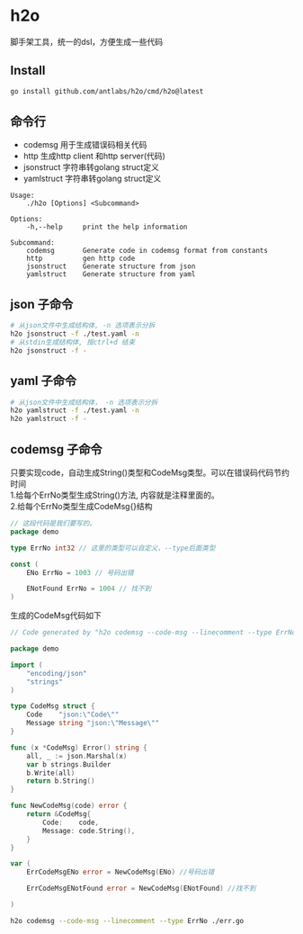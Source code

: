 # h2o
脚手架工具，统一的dsl，方便生成一些代码

## Install
```bash
go install github.com/antlabs/h2o/cmd/h2o@latest
```
## 命令行
* codemsg 用于生成错误码相关代码
* http 生成http client 和http server(代码)
* jsonstruct 字符串转golang struct定义
* yamlstruct 字符串转golang struct定义

```
Usage:
    ./h2o [Options] <Subcommand>

Options:
    -h,--help     print the help information

Subcommand:
    codemsg       Generate code in codemsg format from constants
    http          gen http code
    jsonstruct    Generate structure from json
    yamlstruct    Generate structure from yaml

```
## json 子命令
```bash
# 从json文件中生成结构体, -n 选项表示分拆
h2o jsonstruct -f ./test.yaml -n
# 从stdin生成结构体, 按ctrl+d 结束
h2o jsonstruct -f -
```
## yaml 子命令
```bash
# 从json文件中生成结构体， -n 选项表示分拆
h2o yamlstruct -f ./test.yaml -n
h2o yamlstruct -f -
```
## codemsg 子命令
只要实现code，自动生成String()类型和CodeMsg类型。可以在错误码代码节约时间  
1.给每个ErrNo类型生成String()方法, 内容就是注释里面的。  
2.给每个ErrNo类型生成CodeMsg{}结构
```go
// 这段代码是我们要写的。
package demo

type ErrNo int32 // 这里的类型可以自定义，--type后面类型

const (
	ENo ErrNo = 1003 // 号码出错

	ENotFound ErrNo = 1004 // 找不到
)

```

生成的CodeMsg代码如下
```go
// Code generated by "h2o codemsg --code-msg --linecomment --type ErrNo ./err.go"; DO NOT EDIT."

package demo

import (
	"encoding/json"
	"strings"
)

type CodeMsg struct {
	Code    "json:\"Code\""
	Message string "json:\"Message\""
}

func (x *CodeMsg) Error() string {
	all, _ := json.Marshal(x)
	var b strings.Builder
	b.Write(all)
	return b.String()
}

func NewCodeMsg(code) error {
	return &CodeMsg{
		Code:    code,
		Message: code.String(),
	}
}

var (
	ErrCodeMsgENo error = NewCodeMsg(ENo) //号码出错

	ErrCodeMsgENotFound error = NewCodeMsg(ENotFound) //找不到

)

```
```bash
h2o codemsg --code-msg --linecomment --type ErrNo ./err.go
```
